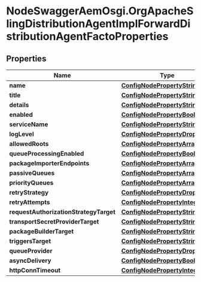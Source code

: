 # NodeSwaggerAemOsgi.OrgApacheSlingDistributionAgentImplForwardDistributionAgentFactoProperties

## Properties
Name | Type | Description | Notes
------------ | ------------- | ------------- | -------------
**name** | [**ConfigNodePropertyString**](ConfigNodePropertyString.md) |  | [optional] 
**title** | [**ConfigNodePropertyString**](ConfigNodePropertyString.md) |  | [optional] 
**details** | [**ConfigNodePropertyString**](ConfigNodePropertyString.md) |  | [optional] 
**enabled** | [**ConfigNodePropertyBoolean**](ConfigNodePropertyBoolean.md) |  | [optional] 
**serviceName** | [**ConfigNodePropertyString**](ConfigNodePropertyString.md) |  | [optional] 
**logLevel** | [**ConfigNodePropertyDropDown**](ConfigNodePropertyDropDown.md) |  | [optional] 
**allowedRoots** | [**ConfigNodePropertyArray**](ConfigNodePropertyArray.md) |  | [optional] 
**queueProcessingEnabled** | [**ConfigNodePropertyBoolean**](ConfigNodePropertyBoolean.md) |  | [optional] 
**packageImporterEndpoints** | [**ConfigNodePropertyArray**](ConfigNodePropertyArray.md) |  | [optional] 
**passiveQueues** | [**ConfigNodePropertyArray**](ConfigNodePropertyArray.md) |  | [optional] 
**priorityQueues** | [**ConfigNodePropertyArray**](ConfigNodePropertyArray.md) |  | [optional] 
**retryStrategy** | [**ConfigNodePropertyDropDown**](ConfigNodePropertyDropDown.md) |  | [optional] 
**retryAttempts** | [**ConfigNodePropertyInteger**](ConfigNodePropertyInteger.md) |  | [optional] 
**requestAuthorizationStrategyTarget** | [**ConfigNodePropertyString**](ConfigNodePropertyString.md) |  | [optional] 
**transportSecretProviderTarget** | [**ConfigNodePropertyString**](ConfigNodePropertyString.md) |  | [optional] 
**packageBuilderTarget** | [**ConfigNodePropertyString**](ConfigNodePropertyString.md) |  | [optional] 
**triggersTarget** | [**ConfigNodePropertyString**](ConfigNodePropertyString.md) |  | [optional] 
**queueProvider** | [**ConfigNodePropertyDropDown**](ConfigNodePropertyDropDown.md) |  | [optional] 
**asyncDelivery** | [**ConfigNodePropertyBoolean**](ConfigNodePropertyBoolean.md) |  | [optional] 
**httpConnTimeout** | [**ConfigNodePropertyInteger**](ConfigNodePropertyInteger.md) |  | [optional] 


